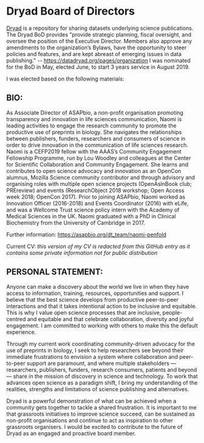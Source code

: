 # Dryad Board of Directors

[Dryad](https://datadryad.org) is a repository for sharing datasets underlying science publications. The Dryad BoD provides "provide strategic planning, fiscal oversight, and oversee the position of the Executive Director. Members also approve any amendments to the organization’s Bylaws, have the opportunity to steer policies and features, and are kept abreast of emerging issues in data publishing." -- https://datadryad.org/pages/organization
I was nominated for the BoD in May, elected June, to start 3 years service in August 2019.

I was elected based on the following materials:

## BIO:
As Associate Director of ASAPbio, a non-profit organisation promoting transparency and innovation in life sciences communication, Naomi is leading activities to engage the research community to promote the productive use of preprints in biology. She navigates the relationships between publishers, funders, researchers and consumers of science in order to drive innovation in the communication of life sciences research. Naomi is a CEFP2019 fellow with the AAAS’s Community Engagement Fellowship Programme, run by Lou Woodley and colleagues at the Center for Scientific Collaboration and Community Engagement. She learns and contributes to open science advocacy and innovation as an OpenCon alumnus, Mozilla Science community contributor and through advisory and organising roles with multiple open science projects (OpenAsInBook club; PREreview) and events (ResearchObject 2018 workshop; Open Access week 2018; OpenCon 2017). Prior to joining ASAPbio, Naomi worked as Innovation Officer (2016-2018) and Events Coordinator (2016) with eLife, and was a Wellcome Trust science policy intern with the Academy of Medical Sciences in the UK. Naomi graduated with a PhD in Clinical Biochemistry from the University of Cambridge in 2017.

Further information: https://asapbio.org/dt_team/naomi-penfold

Current CV: *this version of my CV is redacted from this GitHub entry as it contains some private information not for public distribution*

## PERSONAL STATEMENT:
Anyone can make a discovery about the world we live in when they have access to information, training, resources, opportunities and support. I believe that the best science develops from productive peer-to-peer interactions and that it takes intentional action to be inclusive and equitable. This is why I value open science processes that are inclusive, people-centred and equitable and that celebrate collaboration, diversity and joyful engagement. I am committed to working with others to make this the default experience.

Through my current work coordinating community-driven advocacy for the use of preprints in biology, I seek to help researchers see beyond their immediate frustrations to envision a system where collaboration and peer-to-peer support are paramount, and where multiple stakeholders — researchers, publishers, funders, research consumers, patients and beyond — share in the mission of discovery in science and technology. To work that advances open science as a paradigm shift, I bring my understanding of the realities, strengths and limitations of science publishing and alternatives.

Dryad is a powerful demonstration of what can be achieved when a community gets together to tackle a shared frustration. It is important to me that grassroots initiatives to improve science succeed, can be sustained as non-profit organisations and continue to act as inspiration to other grassroots organisers. I would be excited to contribute to the future of Dryad as an engaged and proactive board member.
